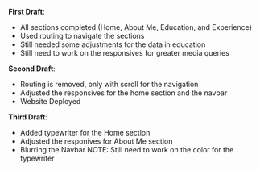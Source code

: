 **First Draft**:

- All sections completed (Home, About Me, Education, and Experience)
- Used routing to navigate the sections
- Still needed some adjustments for the data in education
- Still need to work on the responsives for greater media queries

**Second Draft**:

- Routing is removed, only with scroll for the navigation
- Adjusted the responsives for the home section and the navbar
- Website Deployed

**Third Draft**:

- Added typewriter for the Home section
- Adjusted the responives for About Me section
- Blurring the Navbar
  NOTE: Still need to work on the color for the typewriter
